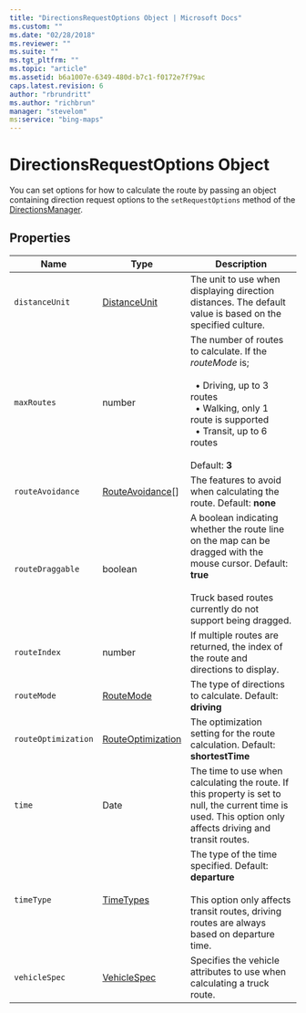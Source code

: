```yaml
---
title: "DirectionsRequestOptions Object | Microsoft Docs"
ms.custom: ""
ms.date: "02/28/2018"
ms.reviewer: ""
ms.suite: ""
ms.tgt_pltfrm: ""
ms.topic: "article"
ms.assetid: b6a1007e-6349-480d-b7c1-f0172e7f79ac
caps.latest.revision: 6
author: "rbrundritt"
ms.author: "richbrun"
manager: "stevelom"
ms:service: "bing-maps"
---
```

# DirectionsRequestOptions Object
You can set options for how to calculate the route by passing an object containing direction request options to the `setRequestOptions` method of the [DirectionsManager](../v8-web-control/directionsmanager-class.md). 

## Properties

| Name                | Type               | Description                          |
|---------------------|--------------------|--------------------------------------|
| `distanceUnit`      | [DistanceUnit](../v8-web-control/distanceunit-enumeration.md)  | The unit to use when displaying direction distances. The default value is based on the specified culture.            |
| `maxRoutes`         | number             | The number of routes to calculate. If the *routeMode* is; <br/><br/>&nbsp; •	Driving, up to 3 routes<br/>&nbsp; •	Walking, only 1 route is supported<br/>&nbsp; •	Transit, up to 6 routes <br/><br/>Default: **3**  |
| `routeAvoidance`    | [RouteAvoidance](../v8-web-control/routeavoidance-enumeration.md)\[\] | The features to avoid when calculating the route. Default: **none**                |
| `routeDraggable`    | boolean            | A boolean indicating whether the route line on the map can be dragged with the mouse cursor. Default: **true**<br/><br/>Truck based routes currently do not support being dragged.     |
| `routeIndex`        | number             | If multiple routes are returned, the index of the route and directions to display. |
| `routeMode`         | [RouteMode](../v8-web-control/routemode-enumeration.md) | The type of directions to calculate. Default: **driving**                          |
| `routeOptimization` | [RouteOptimization](../v8-web-control/routeoptimization-enumeration.md)  | The optimization setting for the route calculation. Default: **shortestTime**      |
| `time`              | Date               | The time to use when calculating the route. If this property is set to null, the current time is used. This option only affects driving and transit routes. |
| `timeType`          | [TimeTypes](../v8-web-control/timetypes-enumeration.md) | The type of the time specified. Default: **departure**<br/><br/>This option only affects transit routes, driving routes are always based on departure time.                    |
| `vehicleSpec` | [VehicleSpec](../v8-web-control/vehiclespec-object.md) | Specifies the vehicle attributes to use when calculating a truck route. |
